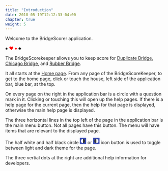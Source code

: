 ```yaml
---
title: "Introduction"
date: 2018-05-19T12:12:33-04:00
chapter: true
weight: 5
---
```


Welcome to the BridgeScorer application.

<p class="suits">
<span style="color: black">&spades;</span>
<span style="color: red">&hearts;</span>
<span style="color: red">&diams;</span>
<span style="color: black">&clubs;</span>
</p>

The BridgeScorekeeper allows you to keep score for [Duplicate Bridge](duplicate.html), [Chicago Bridge](chicago.html), and [Rubber Bridge](rubber.html).

It all starts at the [Home page](home.html).  From any page of the BridgeScoreKeeper, to get to the home page, click or touch the house, left side of the application bar, blue bar, at the top.

On every page on the right in the application bar is a circle with a question mark in it.  Clicking or touching this will open up the help pages.  If there is a help page for the current page, then the help for that page is displayed, otherwise the main help page is displayed.

The three horizontal lines in the top left of the page in the application bar is the main menu button.  Not all pages have this button.  The menu will have items that are relevant to the displayed page.

The half white and half black circle
<svg class="MuiSvgIcon-root" focusable="false" viewBox="-1.5 -1.5 3 3" aria-hidden="true" role="presentation" width="20" height="20">
  <rect x="-1.5" y="-1.5" width="3" height="3" fill="#3f51b5" />
  <path d="M 0 1 A 1 1 0 1 1 0 -1 L 0 0" fill="white"></path>
  <path d="M 0 -1 A 1 1 0 1 1 0 1 L 0 0" fill="rgb(50,54,57)"></path>
</svg>
or
<svg class="MuiSvgIcon-root" focusable="false" viewBox="-1.5 -1.5 3 3" aria-hidden="true" role="presentation" width="20" height="20">
  <rect x="-1.5" y="-1.5" width="3" height="3" fill="#3f51b5" />
  <path d="M 0 1 A 1 1 0 1 1 0 -1 L 0 0" fill="rgb(50,54,57)"></path>
  <path d="M 0 -1 A 1 1 0 1 1 0 1 L 0 0" fill="white"></path>
</svg>
icon button is used to toggle between light and dark theme for the page.

The three vertial dots at the right are additional help information for developers.
